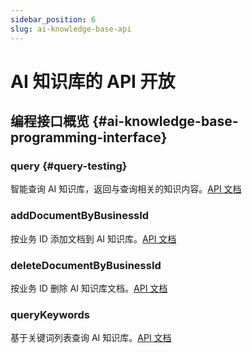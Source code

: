 ```yaml
---
sidebar_position: 6
slug: ai-knowledge-base-api
---
```


# AI 知识库的 API 开放


## 编程接口概览 {#ai-knowledge-base-programming-interface}
### query {#query-testing}
智能查询 AI 知识库，返回与查询相关的知识内容。[API 文档](../../reference/framework/JitAi/ai-knowledge-base#query)

### addDocumentByBusinessId
按业务 ID 添加文档到 AI 知识库。[API 文档](../../reference/framework/JitAi/ai-knowledge-base#adddocumentbybusinessid)

### deleteDocumentByBusinessId
按业务 ID 删除 AI 知识库文档。[API 文档](../../reference/framework/JitAi/ai-knowledge-base#deletedocumentbybusinessid)

### queryKeywords
基于关键词列表查询 AI 知识库。[API 文档](../../reference/framework/JitAi/ai-knowledge-base#querykeywords)


